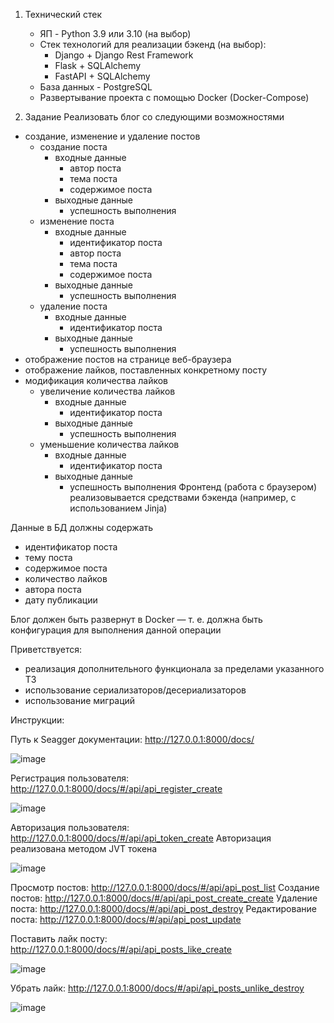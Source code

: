1. Технический стек
	- ЯП - Python 3.9 или 3.10 (на выбор)
	- Стек технологий для реализации бэкенд (на выбор):
		- Django + Django Rest Framework
		- Flask + SQLAlchemy
		- FastAPI + SQLAlchemy
	- База данных - PostgreSQL
	- Развертывание проекта с помощью Docker (Docker-Compose)

2. Задание
Реализовать блог со следующими возможностями
- создание, изменение и удаление постов
	- создание поста
		- входные данные
			- автор поста
			- тема поста
			- содержимое поста
		- выходные данные
			- успешность выполнения 
	- изменение поста
		- входные данные
			- идентификатор поста
			- автор поста
			- тема поста
			- содержимое поста
		- выходные данные
			- успешность выполнения 
	- удаление поста
		- входные данные
			- идентификатор поста
		- выходные данные
			- успешность выполнения
- отображение постов на странице веб-браузера
- отображение лайков, поставленных конкретному посту
- модификация количества лайков
	- увеличение количества лайков
		- входные данные
			- идентификатор поста
		- выходные данные
			- успешность выполнения
	- уменьшение количества лайков
		- входные данные
			- идентификатор поста
		- выходные данные
			- успешность выполнения
Фронтенд (работа с браузером) реализовывается средствами бэкенда (например, с использованием Jinja)

Данные в БД должны содержать
- идентификатор поста
- тему поста
- содержимое поста
- количество лайков
- автора поста
- дату публикации

Блог должен быть развернут в Docker — т. е. должна быть конфигурация для выполнения данной операции

Приветствуется:
- реализация дополнительного функционала за пределами указанного ТЗ
- использование сериализаторов/десериализаторов
- использование миграций

Инструкции:

Путь к Seagger документации: http://127.0.0.1:8000/docs/

![image](https://github.com/user-attachments/assets/fc1c6aa9-9d1c-47b6-8c1f-43eb71a8bd58)

Регистрация пользователя: http://127.0.0.1:8000/docs/#/api/api_register_create

![image](https://github.com/user-attachments/assets/fdca21a1-083e-4702-b265-fb9db4f6155e)

Авторизация пользователя: http://127.0.0.1:8000/docs/#/api/api_token_create
Авторизация реализована методом JVT токена

![image](https://github.com/user-attachments/assets/cebb5352-164c-438c-b2ec-c1548103d433)

Просмотр постов: http://127.0.0.1:8000/docs/#/api/api_post_list
Создание постов: http://127.0.0.1:8000/docs/#/api/api_post_create_create
Удаление поста: http://127.0.0.1:8000/docs/#/api/api_post_destroy
Редактирование поста: http://127.0.0.1:8000/docs/#/api/api_post_update

Поставить лайк посту: http://127.0.0.1:8000/docs/#/api/api_posts_like_create

![image](https://github.com/user-attachments/assets/7b9955c0-d543-46e6-a957-2fdb20b68992)

Убрать лайк: http://127.0.0.1:8000/docs/#/api/api_posts_unlike_destroy

![image](https://github.com/user-attachments/assets/bee1c096-c35d-4f6b-af0d-1ddafe3bb6e1)



